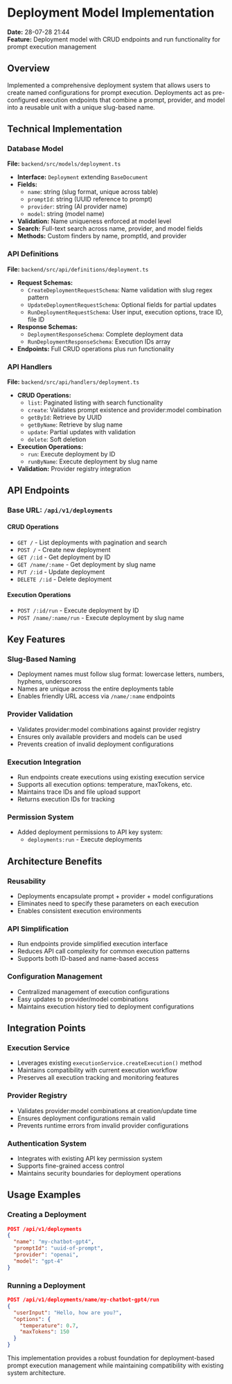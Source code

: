 # Deployment Model Implementation

**Date:** 28-07-28 21:44  
**Feature:** Deployment model with CRUD endpoints and run functionality for prompt execution management

## Overview

Implemented a comprehensive deployment system that allows users to create named configurations for prompt execution. Deployments act as pre-configured execution endpoints that combine a prompt, provider, and model into a reusable unit with a unique slug-based name.

## Technical Implementation

### Database Model

**File:** `backend/src/models/deployment.ts`

- **Interface:** `Deployment` extending `BaseDocument`
- **Fields:**
  - `name`: string (slug format, unique across table)
  - `promptId`: string (UUID reference to prompt)
  - `provider`: string (AI provider name)
  - `model`: string (model name)
- **Validation:** Name uniqueness enforced at model level
- **Search:** Full-text search across name, provider, and model fields
- **Methods:** Custom finders by name, promptId, and provider

### API Definitions

**File:** `backend/src/api/definitions/deployment.ts`

- **Request Schemas:**
  - `CreateDeploymentRequestSchema`: Name validation with slug regex pattern
  - `UpdateDeploymentRequestSchema`: Optional fields for partial updates
  - `RunDeploymentRequestSchema`: User input, execution options, trace ID, file ID
- **Response Schemas:**
  - `DeploymentResponseSchema`: Complete deployment data
  - `RunDeploymentResponseSchema`: Execution IDs array
- **Endpoints:** Full CRUD operations plus run functionality

### API Handlers

**File:** `backend/src/api/handlers/deployment.ts`

- **CRUD Operations:**
  - `list`: Paginated listing with search functionality
  - `create`: Validates prompt existence and provider:model combination
  - `getById`: Retrieve by UUID
  - `getByName`: Retrieve by slug name
  - `update`: Partial updates with validation
  - `delete`: Soft deletion
- **Execution Operations:**
  - `run`: Execute deployment by ID
  - `runByName`: Execute deployment by slug name
- **Validation:** Provider registry integration

## API Endpoints

### Base URL: `/api/v1/deployments`

#### CRUD Operations
- `GET /` - List deployments with pagination and search
- `POST /` - Create new deployment
- `GET /:id` - Get deployment by ID
- `GET /name/:name` - Get deployment by slug name
- `PUT /:id` - Update deployment
- `DELETE /:id` - Delete deployment

#### Execution Operations
- `POST /:id/run` - Execute deployment by ID
- `POST /name/:name/run` - Execute deployment by slug name

## Key Features

### Slug-Based Naming
- Deployment names must follow slug format: lowercase letters, numbers, hyphens, underscores
- Names are unique across the entire deployments table
- Enables friendly URL access via `/name/:name` endpoints

### Provider Validation
- Validates provider:model combinations against provider registry
- Ensures only available providers and models can be used
- Prevents creation of invalid deployment configurations

### Execution Integration
- Run endpoints create executions using existing execution service
- Supports all execution options: temperature, maxTokens, etc.
- Maintains trace IDs and file upload support
- Returns execution IDs for tracking

### Permission System
- Added deployment permissions to API key system:
  - `deployments:run` - Execute deployments

## Architecture Benefits

### Reusability
- Deployments encapsulate prompt + provider + model configurations
- Eliminates need to specify these parameters on each execution
- Enables consistent execution environments

### API Simplification
- Run endpoints provide simplified execution interface
- Reduces API call complexity for common execution patterns
- Supports both ID-based and name-based access

### Configuration Management
- Centralized management of execution configurations
- Easy updates to provider/model combinations
- Maintains execution history tied to deployment configurations

## Integration Points

### Execution Service
- Leverages existing `executionService.createExecution()` method
- Maintains compatibility with current execution workflow
- Preserves all execution tracking and monitoring features

### Provider Registry
- Validates provider:model combinations at creation/update time
- Ensures deployment configurations remain valid
- Prevents runtime errors from invalid provider configurations

### Authentication System
- Integrates with existing API key permission system
- Supports fine-grained access control
- Maintains security boundaries for deployment operations

## Usage Examples

### Creating a Deployment
```json
POST /api/v1/deployments
{
  "name": "my-chatbot-gpt4",
  "promptId": "uuid-of-prompt",
  "provider": "openai",
  "model": "gpt-4"
}
```

### Running a Deployment
```json
POST /api/v1/deployments/name/my-chatbot-gpt4/run
{
  "userInput": "Hello, how are you?",
  "options": {
    "temperature": 0.7,
    "maxTokens": 150
  }
}
```

This implementation provides a robust foundation for deployment-based prompt execution management while maintaining compatibility with existing system architecture.
